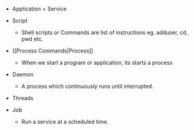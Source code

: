 - Application = Service 

- Script 
	- Shell scripts or Commands are list of instructions eg. adduser, cd, pwd etc.

- [[Process Commands|Process]]
	- When we start a program or application, its starts a process

- Daemon
	- A process which continuously runs until interrupted. 

- Threads 

- Job
	- Run a service at a scheduled time.

